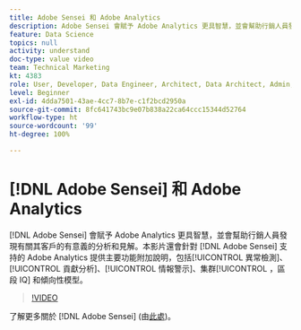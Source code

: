 ```yaml
---
title: Adobe Sensei 和 Adobe Analytics
description: Adobe Sensei 會賦予 Adobe Analytics 更具智慧，並會幫助行銷人員發現有關其客戶的有意義分析和見解。本影片還會針對 Adobe Sensei 支持的 Adobe Analytics 提供主要功能附加說明，包括異常檢測、貢獻分析、情報警示、群集，區段 IQ 和傾向性模型。
feature: Data Science
topics: null
activity: understand
doc-type: value video
team: Technical Marketing
kt: 4383
role: User, Developer, Data Engineer, Architect, Data Architect, Admin, Leader
level: Beginner
exl-id: 4dda7501-43ae-4cc7-8b7e-c1f2bcd2950a
source-git-commit: 8fc641743bc9e07b838a22ca64ccc15344d52764
workflow-type: ht
source-wordcount: '99'
ht-degree: 100%

---
```


# [!DNL Adobe Sensei] 和 Adobe Analytics

[!DNL Adobe Sensei] 會賦予 Adobe Analytics 更具智慧，並會幫助行銷人員發現有關其客戶的有意義的分析和見解。本影片還會針對 [!DNL Adobe Sensei] 支持的 Adobe Analytics 提供主要功能附加說明，包括[!UICONTROL 異常檢測]、[!UICONTROL 貢獻分析]、[!UICONTROL 情報警示]、集群[!UICONTROL ，區段 IQ] 和傾向性模型。

>[!VIDEO](https://video.tv.adobe.com/v/31500/?quality=12&learn=on)

了解更多關於 [!DNL Adobe Sensei] (由[此處](https://www.adobe.com/tw/sensei.html))。
